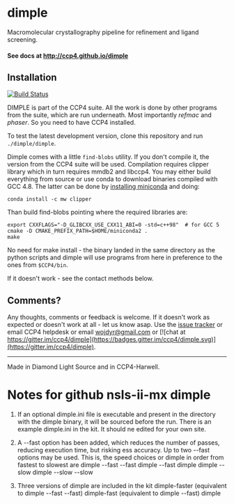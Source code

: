 # dimple
Macromolecular crystallography pipeline for refinement and ligand screening.

#### See docs at http://ccp4.github.io/dimple

## Installation ##

[![Build Status](https://travis-ci.org/ccp4/dimple.svg?branch=master)
](https://travis-ci.org/ccp4/dimple)

DIMPLE is part of the CCP4 suite. All the work is done
by other programs from the suite, which are run underneath.
Most importantly _refmac_ and _phaser_.
So you need to have CCP4 installed.

To test the latest development version, clone this repository
and run `./dimple/dimple`.

Dimple comes with a little `find-blobs` utility.
If you don't compile it, the version from the CCP4 suite will be used.
Compilation requires clipper library which in turn requires mmdb2 and libccp4.
You may either build everything from source or use conda to download binaries
compiled with GCC 4.8. The latter can be done by
[installing miniconda](http://conda.pydata.org/miniconda.html)
and doing:

    conda install -c mw clipper

Than build find-blobs pointing where the required libraries are:

    export CXXFLAGS="-D_GLIBCXX_USE_CXX11_ABI=0 -std=c++98"  # for GCC 5
    cmake -D CMAKE_PREFIX_PATH=$HOME/miniconda2 .
    make

No need for make install - the binary landed in the same directory
as the python scripts and dimple will use programs from here
in preference to the ones from `$CCP4/bin`.

If it doesn't work - see the contact methods below.

## Comments? ##

Any thoughts, comments or feedback is welcome.
If it doesn't work as expected or doesn't work at all - let us know asap.
Use the [issue tracker](https://github.com/ccp4/dimple/issues) or
email CCP4 helpdesk or
email wojdyr@gmail.com or
[![chat at https://gitter.im/ccp4/dimple](https://badges.gitter.im/ccp4/dimple.svg)](https://gitter.im/ccp4/dimple).

---

Made in Diamond Light Source and in CCP4-Harwell.

# Notes for github nsls-ii-mx dimple

1.  If an optional dimple.ini file is executable and present in the directory
with the dimple binary, it will be sourced before the run.  There is an example
dimple.ini in the kit.  It should ne edited for your own site.

2.  A --fast option has been added, which reduces the number of passes, reducing
execution time, but risking ess accuracy.  Up to two --fast options may be used.
This is, the speed choices or dimple in order from fastest to slowest are
  dimple --fast --fast
  dimple --fast
  dimple
  dimple --slow
  dimple --slow --slow

3.  Three versions of dimple are included in the kit
  dimple-faster (equivalent to  dimple --fast --fast)
  dimple-fast   (equivalent to  dimple --fast)
  dimple 
